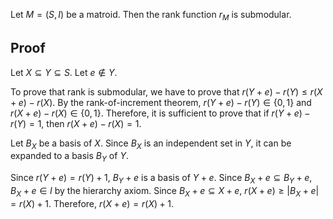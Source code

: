Let $M = (S, I)$ be a matroid.
Then the rank function $r_M$ is submodular.

## Proof

Let $X \subseteq Y \subseteq S$.
Let $e \not\in Y$.

To prove that rank is submodular, we have to prove that $r(Y+e) - r(Y) \le r(X+e) - r(X)$.
By the rank-of-increment theorem, $r(Y+e) - r(Y) \in \{0, 1\}$ and $r(X+e) - r(X) \in \{0, 1\}$.
Therefore, it is sufficient to prove that if $r(Y+e) - r(Y) = 1$, then $r(X+e) - r(X) = 1$.

Let $B_X$ be a basis of $X$.
Since $B_X$ is an independent set in $Y$, it can be expanded to a basis $B_Y$ of $Y$.

Since $r(Y+e) = r(Y) + 1$, $B_Y + e$ is a basis of $Y+e$.
Since $B_X + e \subseteq B_Y + e$, $B_X + e \in I$ by the hierarchy axiom.
Since $B_X + e \subseteq X + e$, $r(X+e) \ge |B_X + e| = r(X) + 1$.
Therefore, $r(X+e) = r(X) + 1$.
